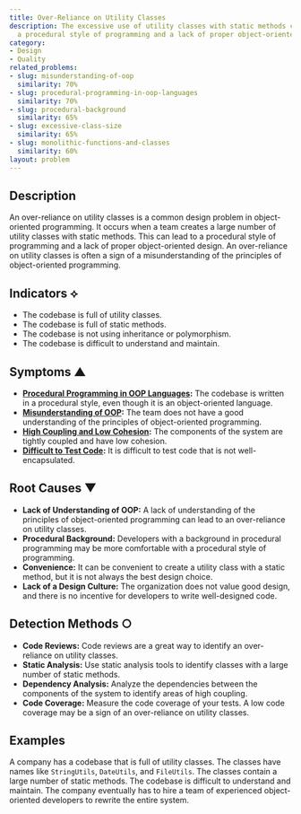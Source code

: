 ```yaml
---
title: Over-Reliance on Utility Classes
description: The excessive use of utility classes with static methods can lead to
  a procedural style of programming and a lack of proper object-oriented design.
category:
- Design
- Quality
related_problems:
- slug: misunderstanding-of-oop
  similarity: 70%
- slug: procedural-programming-in-oop-languages
  similarity: 70%
- slug: procedural-background
  similarity: 65%
- slug: excessive-class-size
  similarity: 65%
- slug: monolithic-functions-and-classes
  similarity: 60%
layout: problem
---
```


## Description
An over-reliance on utility classes is a common design problem in object-oriented programming. It occurs when a team creates a large number of utility classes with static methods. This can lead to a procedural style of programming and a lack of proper object-oriented design. An over-reliance on utility classes is often a sign of a misunderstanding of the principles of object-oriented programming.

## Indicators ⟡
- The codebase is full of utility classes.
- The codebase is full of static methods.
- The codebase is not using inheritance or polymorphism.
- The codebase is difficult to understand and maintain.

## Symptoms ▲
- **[Procedural Programming in OOP Languages](procedural-programming-in-oop-languages.md):** The codebase is written in a procedural style, even though it is an object-oriented language.
- **[Misunderstanding of OOP](misunderstanding-of-oop.md):** The team does not have a good understanding of the principles of object-oriented programming.
- **[High Coupling and Low Cohesion](high-coupling-low-cohesion.md):** The components of the system are tightly coupled and have low cohesion.
- **[Difficult to Test Code](difficult-to-test-code.md):** It is difficult to test code that is not well-encapsulated.

## Root Causes ▼
- **Lack of Understanding of OOP:** A lack of understanding of the principles of object-oriented programming can lead to an over-reliance on utility classes.
- **Procedural Background:** Developers with a background in procedural programming may be more comfortable with a procedural style of programming.
- **Convenience:** It can be convenient to create a utility class with a static method, but it is not always the best design choice.
- **Lack of a Design Culture:** The organization does not value good design, and there is no incentive for developers to write well-designed code.

## Detection Methods ○
- **Code Reviews:** Code reviews are a great way to identify an over-reliance on utility classes.
- **Static Analysis:** Use static analysis tools to identify classes with a large number of static methods.
- **Dependency Analysis:** Analyze the dependencies between the components of the system to identify areas of high coupling.
- **Code Coverage:** Measure the code coverage of your tests. A low code coverage may be a sign of an over-reliance on utility classes.

## Examples
A company has a codebase that is full of utility classes. The classes have names like `StringUtils`, `DateUtils`, and `FileUtils`. The classes contain a large number of static methods. The codebase is difficult to understand and maintain. The company eventually has to hire a team of experienced object-oriented developers to rewrite the entire system.
